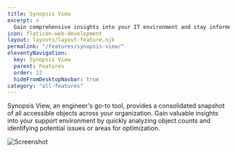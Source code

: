```yaml
---
title: Synopsis View
excerpt: >
  Gain comprehensive insights into your IT environment and stay informed with real-time updates.
icon: flaticon-web-development
layout: layouts/layout-feature.njk
permalink: "/features/synopsis-view/"
eleventyNavigation:
  key: Synopsis View
  parent: Features
  order: 12
  hideFromDesktopNavbar: true
category: "all-features"
---
```


Synopsis View, an engineer's go-to tool, provides a consolidated snapshot of all accessible objects across your organization. Gain valuable insights into your support environment by quickly analyzing object counts and identifying potential issues or areas for optimization.

<img class="img-fluid" src="{{ baseUrl }}/assets/migrated/synopsis.png" alt="Screenshot">